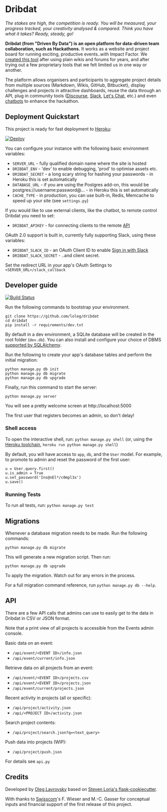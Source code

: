 # Dribdat

*The stakes are high, the competition is ready. You will be measured, your progress tracked, your creativity analysed & compared. Think you have what it takes? Ready, steady, go!*

**Dribdat (from "Driven By Data") is an open platform for data-driven team collaboration, such as Hackathons.** It works as a website and project board for running exciting, productive events..with Impact Factor. We [created this tool](https://datalets.ch/dribdat/iot-2015/project/23/) after using plain wikis and forums for years, and after trying out a few proprietary tools that we felt limited us in one way or another.

The platform allows organisers and participants to aggregate project details from multiple sources (Markdown, Wikis, GitHub, Bitbucket), display challenges and projects in attractive dashboards, reuse the data through an API, plug in community tools ([Discourse](https://www.discourse.org/), [Slack](http://slack.com), [Let's Chat](http://sdelements.github.io/lets-chat/), etc.) and even [chatbots](https://github.com/schoolofdata-ch/sodabot) to enhance the hackathon.

## Deployment Quickstart

This project is ready for fast deployment to [Heroku](http://heroku.com):

[![Deploy](https://www.herokucdn.com/deploy/button.png)](https://heroku.com/deploy)

You can configure your instance with the following basic environment variables:

* `SERVER_URL` - fully qualified domain name where the site is hosted
* `DRIBDAT_ENV` - 'dev' to enable debugging, 'prod' to optimise assets etc.
* `DRIBDAT_SECRET` - a long scary string for hashing your passwords - in Heroku this is set automatically
* `DATABASE_URL` - if you are using the Postgres add-on, this would be postgres://username:password@... - in Heroku this is set automatically
* `CACHE_TYPE` - in production, you can use built-in, Redis, Memcache to speed up your site (see `settings.py`)

If you would like to use external clients, like the chatbot, to remote control Dribdat you need to set:

* `DRIBDAT_APIKEY` - for connecting clients to the remote [API](#api)

OAuth 2.0 support is built in, currently fully supporting Slack, using these variables:

* `DRIBDAT_SLACK_ID` - an OAuth Client ID to enable [Sign in with Slack](https://api.slack.com/docs/sign-in-with-slack)
* `DRIBDAT_SLACK_SECRET` - ..and client secret.

Set the redirect URL in your app's OAuth Settings to `<SERVER_URL>/slack_callback`

## Developer guide

[![Build Status](https://travis-ci.org/loleg/dribdat.svg?branch=master)](https://travis-ci.org/loleg/dribdat)

Run the following commands to bootstrap your environment.

```
git clone https://github.com/loleg/dribdat
cd dribdat
pip install -r requirements/dev.txt
```

By default in a dev environment, a SQLite database will be created in the root folder (`dev.db`). You can also install and configure your choice of DBMS [supported by SQLAlchemy](http://docs.sqlalchemy.org/en/rel_1_1/dialects/index.html).

Run the following to create your app's database tables and perform the initial migration:

```
python manage.py db init
python manage.py db migrate
python manage.py db upgrade
```

Finally, run this command to start the server:

```
python manage.py server
```

You will see a pretty welcome screen at http://localhost:5000

The first user that registers becomes an admin, so don't delay!

### Shell access

To open the interactive shell, run: `python manage.py shell` (or, using the [Heroku toolchain](https://devcenter.heroku.com/categories/command-line), `heroku run python manage.py shell`)

By default, you will have access to `app`, `db`, and the `User` model. For example, to promote to admin and reset the password of the first user:

```
u = User.query.first()
u.is_admin = True
u.set_password('Ins@nEl*/c0mpl3x')
u.save()
```

### Running Tests

To run all tests, run: `python manage.py test`

## Migrations

Whenever a database migration needs to be made. Run the following commands:

```
python manage.py db migrate
```

This will generate a new migration script. Then run:

```
python manage.py db upgrade
```

To apply the migration. Watch out for any errors in the process.

For a full migration command reference, run `python manage.py db --help`.

## API

There are a few API calls that admins can use to easily get to the data in Dribdat in CSV or JSON format.

Note that a print view of all projects is accessible from the Events admin console.

Basic data on an event:

- `/api/event/<EVENT ID>/info.json`
- `/api/event/current/info.json`

Retrieve data on all projects from an event:

- `/api/event/<EVENT ID>/projects.csv`
- `/api/event/<EVENT ID>/projects.json`
- `/api/event/current/projects.json`

Recent activity in projects (all or specific):

- `/api/project/activity.json`
- `/api/<PROJECT ID>/activity.json`

Search project contents:

- `/api/project/search.json?q=<text_query>`

Push data into projects (WIP):

- `/api/project/push.json`

For details see `api.py`

## Credits

Developed by [Oleg Lavrovsky](http://datalets.ch) based on [Steven Loria's flask-cookiecutter](https://github.com/sloria/cookiecutter-flask).

With thanks to [Swisscom](http://swisscom.com)'s F. Wieser and M.-C. Gasser for conceptual inputs and financial support of the first release of this project.
